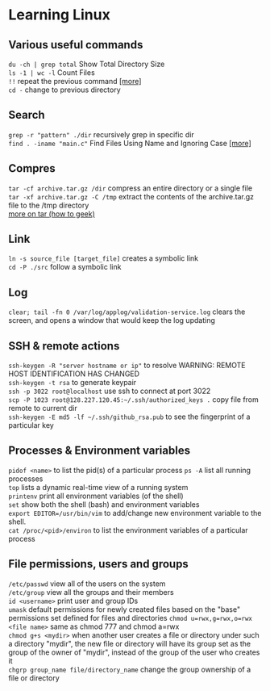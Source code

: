 # Learning Linux
## Various useful commands
`du -ch | grep total` Show Total Directory Size  
`ls -1 | wc -l` Count Files  
`!!` repeat the previous command [[more]](http://craig-russell.co.uk/2011/09/28/bang-bang-command-recall-in-linux.html)  
`cd -` change to previous directory  

## Search
`grep -r "pattern" ./dir` recursively grep in specific dir  
`find . -iname "main.c"` Find Files Using Name and Ignoring Case [[more]](http://www.thegeekstuff.com/2009/03/15-practical-linux-find-command-examples/)  

## Compres
`tar -cf archive.tar.gz /dir` compress an entire directory or a single file  
`tar -xf archive.tar.gz -C /tmp` extract the contents of the archive.tar.gz file to the /tmp directory  
[more on tar (how to geek)](http://www.howtogeek.com/248780/how-to-compress-and-extract-files-using-the-tar-command-on-linux/)  

## Link
`ln -s source_file [target_file]` creates a symbolic link  
`cd -P ./src` follow a symbolic link  

## Log
`clear; tail -fn 0 /var/log/applog/validation-service.log` clears the screen, and opens a window that would keep the log updating  

## SSH & remote actions
`ssh-keygen -R "server hostname or ip"` to resolve WARNING: REMOTE HOST IDENTIFICATION HAS CHANGED  
`ssh-keygen -t rsa` to generate keypair  
`ssh -p 3022 root@localhost` use ssh to connect at port 3022  
`scp -P 1023 root@128.227.120.45:~/.ssh/authorized_keys .` copy file from remote to current dir  
`ssh-keygen -E md5 -lf ~/.ssh/github_rsa.pub` to see the fingerprint of a particular key  

## Processes & Environment variables
`pidof <name>` to list the pid(s) of a particular process
`ps -A` list all running processes  
`top` lists a dynamic real-time view of a running system  
`printenv` print all environment variables (of the shell)  
`set` show both the shell (bash) and environment variables  
`export EDITOR=/usr/bin/vim` to add/change new environment variable to the shell.  
`cat /proc/<pid>/environ` to list the environment variables of a particular process 

## File permissions, users and groups
`/etc/passwd` view all of the users on the system  
`/etc/group` view all the groups and their members  
`id <username>` print user and group IDs  
`umask` default permissions for newly created files based on the "base" permissions set defined for files and directories
`chmod u=rwx,g=rwx,o=rwx <file name>` same as chmod 777 and chmod a=rwx    
`chmod g+s <mydir>` when another user creates a file or directory under such a directory "mydir", the new file or directory will have its group set as the group of the owner of "mydir", instead of the group of the user who creates it   
`chgrp group_name file/directory_name` change the group ownership of a file or directory  
